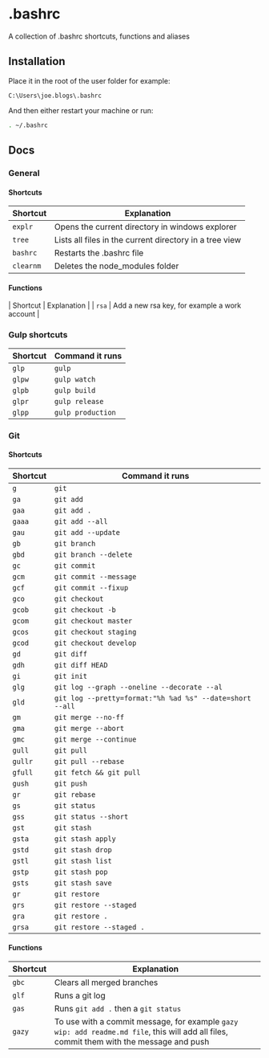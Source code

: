 # .bashrc

A collection of .bashrc shortcuts, functions and aliases

## Installation

Place it in the root of the user folder for example:

```
C:\Users\joe.blogs\.bashrc
```

And then either restart your machine or run:

```bash
. ~/.bashrc
```

## Docs
### General
#### Shortcuts
| Shortcut | Explanation |
| ------ | ------ |
| `explr` | Opens the current directory in windows explorer |
| `tree` | Lists all files in the current directory in a tree view |
| `bashrc` | Restarts the .bashrc file |
| `clearnm` | Deletes the node_modules folder |

#### Functions
| Shortcut | Explanation |
| `rsa` | Add a new rsa key, for example a work account |

### Gulp shortcuts
| Shortcut | Command it runs |
| ------ | ------ |
| `glp` | `gulp` |
| `glpw` | `gulp watch` |
| `glpb` | `gulp build` |
| `glpr` | `gulp release` |
| `glpp` | `gulp production` |

### Git
#### Shortcuts
| Shortcut | Command it runs |
| ------ | ------ |
| `g` | `git` |
| `ga` | `git add` |
| `gaa` | `git add .` |
| `gaaa` | `git add --all` |
| `gau` | `git add --update` |
| `gb` | `git branch` |
| `gbd` | `git branch --delete` |
| `gc` | `git commit` |
| `gcm` | `git commit --message` |
| `gcf` | `git commit --fixup` |
| `gco` | `git checkout` |
| `gcob` | `git checkout -b` |
| `gcom` | `git checkout master` |
| `gcos` | `git checkout staging` |
| `gcod` | `git checkout develop` |
| `gd` | `git diff` |
| `gdh` | `git diff HEAD` |
| `gi` | `git init` |
| `glg` | `git log --graph --oneline --decorate --al` |
| `gld` | `git log --pretty=format:"%h %ad %s" --date=short --all` |
| `gm` | `git merge --no-ff` |
| `gma` | `git merge --abort` |
| `gmc` | `git merge --continue` |
| `gull` | `git pull` |
| `gullr` | `git pull --rebase` |
| `gfull` | `git fetch && git pull` |
| `gush` | `git push` |
| `gr` | `git rebase` |
| `gs` | `git status` |
| `gss` | `git status --short` |
| `gst` | `git stash` |
| `gsta` | `git stash apply` |
| `gstd` | `git stash drop` |
| `gstl` | `git stash list` |
| `gstp` | `git stash pop` |
| `gsts` | `git stash save` |
| `gr` | `git restore` |
| `grs` | `git restore --staged` |
| `gra` | `git restore .` |
| `grsa` | `git restore --staged .` |

#### Functions
| Shortcut | Explanation |
| ------ | ------ |
| `gbc` | Clears all merged branches |
| `glf` | Runs a git log |
| `gas` | Runs `git add .` then a `git status` |
| `gazy` | To use with a commit message, for example `gazy wip: add readme.md file`, this will add all files, commit them with the message and push |